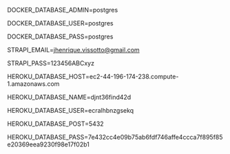 DOCKER_DATABASE_ADMIN=postgres

DOCKER_DATABASE_USER=postgres

DOCKER_DATABASE_PASS=postgres

STRAPI_EMAIL=jhenrique.vissotto@gmail.com

STRAPI_PASS=123456ABCxyz

HEROKU_DATABASE_HOST=ec2-44-196-174-238.compute-1.amazonaws.com

HEROKU_DATABASE_NAME=djnt36find42d

HEROKU_DATABASE_USER=ecralhbnzgsekq

HEROKU_DATABASE_POST=5432

HEROKU_DATABASE_PASS=7e432cc4e09b75ab6fdf746affe4ccca7f895f85e20369eea9230f98e17f02b1
